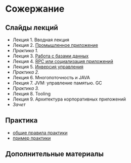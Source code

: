 Сожержание
===

## Слайды лекций
* Лекция 1. Вводная лекция
* Лекция 2. [Промышленное приложение](https://naumen-student.github.io/EnterpriseJavaCourse-s2020/lecture/lecture02.html)
* *Практика 1.*
* Лекция 3. [Работа с базами данных](https://naumen-student.github.io/EnterpriseJavaCourse-s2020/lecture/lecture03.html)
* Лекция 4. [RPC или социализация приложений](https://naumen-student.github.io/EnterpriseJavaCourse-s2020/lecture/lecture04.html)
* Лекция 5. [Инверсия управления](https://naumen-student.github.io/EnterpriseJavaCourse-s2020/lecture/lecture05.pdf)
* *Практика 2.*
* Лекция 6. Многопоточность и JAVA
* Лекция 7. JVM: управление памятью. GC
* *Практика 3.*
* Лекция 8. Tooling
* Лекция 9. Архитектура корпоративных приложений
* *Зачет*

## Практика
- [общие правила практики](doc/practice.md)
- [пример практики](doc/practice_example.md)


## Дополнительные материалы

